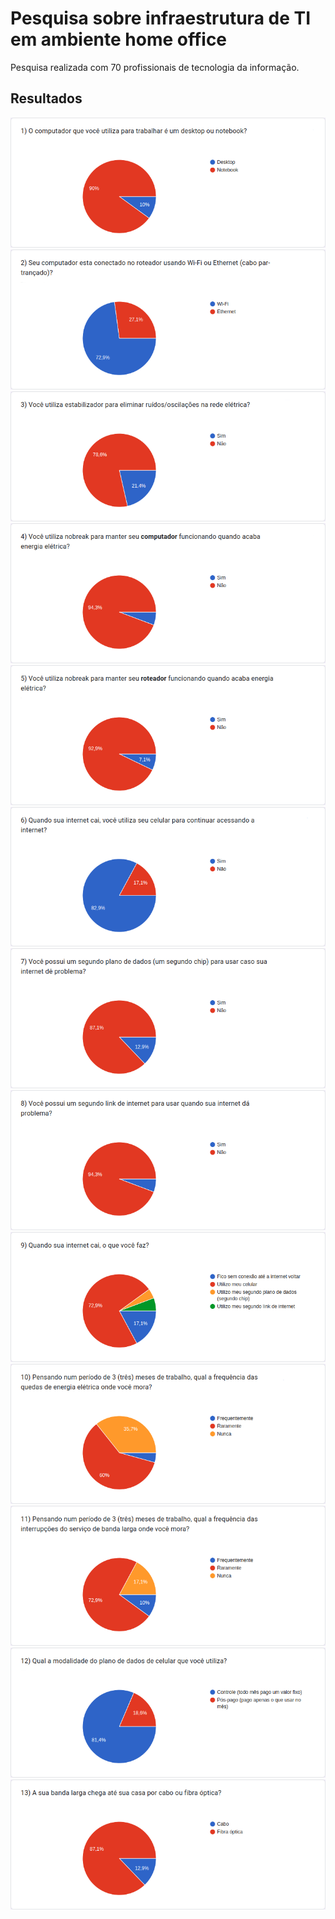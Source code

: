 # Pesquisa sobre infraestrutura de TI em ambiente home office
Pesquisa realizada com 70 profissionais de tecnologia da informação.

## Resultados

![](graficos/p01.png)
![](graficos/p02.png)
![](graficos/p03.png)
![](graficos/p04.png)
![](graficos/p05.png)
![](graficos/p06.png)
![](graficos/p07.png)
![](graficos/p08.png)
![](graficos/p09.png)
![](graficos/p10.png)
![](graficos/p11.png)
![](graficos/p12.png)
![](graficos/p13.png)
